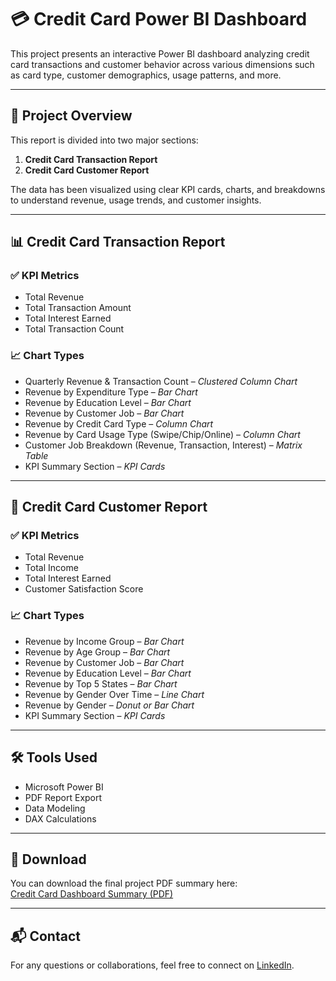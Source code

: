 # 💳 Credit Card Power BI Dashboard

This project presents an interactive Power BI dashboard analyzing credit card transactions and customer behavior across various dimensions such as card type, customer demographics, usage patterns, and more.

---

## 📁 Project Overview

This report is divided into two major sections:

1. **Credit Card Transaction Report**  
2. **Credit Card Customer Report**

The data has been visualized using clear KPI cards, charts, and breakdowns to understand revenue, usage trends, and customer insights.

---

## 📊 Credit Card Transaction Report

### ✅ KPI Metrics
- Total Revenue  
- Total Transaction Amount  
- Total Interest Earned  
- Total Transaction Count  

### 📈 Chart Types
- Quarterly Revenue & Transaction Count – *Clustered Column Chart*  
- Revenue by Expenditure Type – *Bar Chart*  
- Revenue by Education Level – *Bar Chart*  
- Revenue by Customer Job – *Bar Chart*  
- Revenue by Credit Card Type – *Column Chart*  
- Revenue by Card Usage Type (Swipe/Chip/Online) – *Column Chart*  
- Customer Job Breakdown (Revenue, Transaction, Interest) – *Matrix Table*  
- KPI Summary Section – *KPI Cards*  

---

## 📗 Credit Card Customer Report

### ✅ KPI Metrics
- Total Revenue  
- Total Income  
- Total Interest Earned  
- Customer Satisfaction Score  

### 📈 Chart Types
- Revenue by Income Group – *Bar Chart*  
- Revenue by Age Group – *Bar Chart*  
- Revenue by Customer Job – *Bar Chart*  
- Revenue by Education Level – *Bar Chart*  
- Revenue by Top 5 States – *Bar Chart*  
- Revenue by Gender Over Time – *Line Chart*  
- Revenue by Gender – *Donut or Bar Chart*  
- KPI Summary Section – *KPI Cards*  

---

## 🛠 Tools Used
- Microsoft Power BI  
- PDF Report Export  
- Data Modeling  
- DAX Calculations  

---

## 📎 Download

You can download the final project PDF summary here:  
[Credit Card Dashboard Summary (PDF)](./Credit_Card_Dashboard_Summary_Final.pdf)

---

## 📬 Contact

For any questions or collaborations, feel free to connect on [LinkedIn](https://www.linkedin.com).



